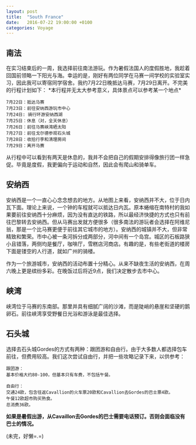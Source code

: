 ```yaml
---
layout: post
title:  "South France"
date:   2016-07-22 19:00:00 +0100
categories: Voyage 
---
```




<h2>南法</h2>
在实习结束后的一周，我选择前往南法游玩。作为暑假法国人的度假胜地，我趁着回国前领略一下阳光与海。幸运的是，刚好有两位同学在马赛一间学校的实验室实习，因此我可以寄宿同学宿舍。我约7月22日晚抵达马赛，7月29日离开。不完美的行程计划如下：
*本行程并无太大参考意义，具体景点可以参考某一个地点*

	7月22日：抵达马赛
	7月23日：前往安纳西游玩市中心
	7月24日: 骑行环游安纳西湖
	7月25日：休息（对，全天休息）
	7月26日：前往马赛峡湾晒太阳
	7月27日：前往戈尔德参观石头城
	7月28日：收拾行李和清理房间
	7月29日：离开马赛
	
从行程中可以看到有两天是休息的，我并不会把自己的假期安排得像旅行团一样急促。毕竟是度假，我更偏向于运动和自然，因此会有爬山和骑单车。

<h2>安纳西</h2>
安纳西是一个一直心心念念想去的地方。从地图上来看，安纳西并不大，位于日内瓦下面。理论上来说，一个钟的车程就可以抵达日内瓦。原本蜷缩在南特村的我如果要前往安纳西十分麻烦，因为没有直达的铁路，所以最经济快捷的方式也只有前往巴黎转去安纳西。但从马赛出发就方便很多（很多南法的游玩者会选择在阿维尼翁，那是一个比马赛更便于前往其它城市的地方）。安纳西的城镇并不大，但非常精致和繁荣。市中心被一条河拆分成两部分，河中间有一个岛宫。城区的石板路狭小且错落，两侧均是餐厅，咖啡厅，雪糕店河商店。有趣的是，有些老街道的楼房下面是镂空的人行道，就如广州的骑楼。

作为一个旅游城市，安纳西的活动布置十分精心。从来不缺夜生活的安纳西，在周六晚上更是缤纷多彩。在晚饭过后将近9点，我们决定散步去市中心。


<h2>峡湾</h2>
峡湾位于马赛的东南部。那里并具有细腻广阔的沙滩，而是陡峭的悬崖和坚硬的鹅卵石。前往峡湾享受野餐日光浴和游泳是最佳选择。

<h2>石头城</h2>

选择去石头城Gordes的方式有两种：跟团游和自由行。由于大多数人都选择包车前往，但费用较高。我们这次尝试自由行，并把一些攻略记录下来，以供参考：

	跟团游：
	基本价格大约80-100，但基本只有车费，不包括午餐。
	
	自由行：
	交通24欧，包含往返Cavallion的火车票20欧和Cavallion去Gordes的巴士票4欧。
	午餐12欧超市购买熟食。 
	总消费36欧。
	
 **如果是暑假出游，从Cavaillon去Gordes的巴士需要电话预订。否则会面临没有巴士的情况。**

(未完，好懒=.=)
 


	





